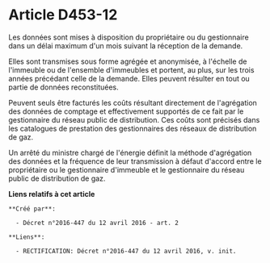 # Article D453-12

Les données sont mises à disposition du propriétaire ou du gestionnaire dans un délai maximum d'un mois suivant la réception
de la demande. 

Elles sont transmises sous forme agrégée et anonymisée, à l'échelle de l'immeuble ou de l'ensemble d'immeubles et portent, au
plus, sur les trois années précédant celle de la demande. Elles peuvent résulter en tout ou partie de données reconstituées.

Peuvent seuls être facturés les coûts résultant directement de l'agrégation des données de comptage et effectivement
supportés de ce fait par le gestionnaire du réseau public de distribution. Ces coûts sont précisés dans les catalogues de
prestation des gestionnaires des réseaux de distribution de gaz.

Un arrêté du ministre chargé de l'énergie définit la méthode d'agrégation des données et la fréquence de leur transmission à
défaut d'accord entre le propriétaire ou le gestionnaire d'immeuble et le gestionnaire du réseau public de distribution de
gaz.

**Liens relatifs à cet article**

	**Créé par**:

	  - Décret n°2016-447 du 12 avril 2016 - art. 2

	**Liens**:

	  - RECTIFICATION: Décret n°2016-447 du 12 avril 2016, v. init.
